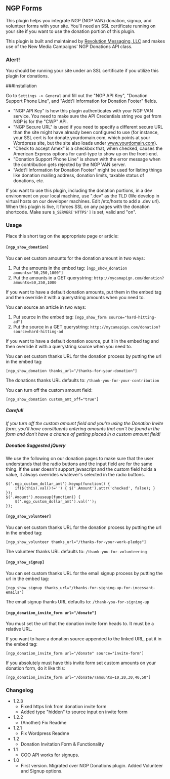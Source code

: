 ## NGP Forms

This plugin helps you integrate NGP (NGP VAN) donation, signup, and volunteer forms with your site. You'll need an SSL certificate running on your site if you want to use the donation portion of this plugin.

This plugin is built and maintained by [Revolution Messaging, LLC](http://revolutionmessaging.com) and makes use of the New Media Campaigns' NGP Donations API class.

### Alert!

You should be running your site under an SSL certificate if you utilize this plugin for donations.


###Installation

Go to `Settings -> General` and fill out the "NGP API Key", "Donation Support Phone Line", and "Addt'l Information for Donation Footer" fields.

* "NGP API Key" is how this plugin authenticates with your NGP VAN service. You need to make sure the API Credentials string you get from NGP is for the "CWP" API.
* "NGP Secure URL" is used if you need to specify a different secure URL than the site might have already been configured to use (for instance, your SSL cert is for donate.yourdomain.com, which points at your Wordpress site, but the site also loads under www.yourdomain.com).
* "Check to accept Amex" is a checkbox that, when checked, causes the American Express options for card-type to show up on the front-end.
* "Donation Support Phone Line" is shown with the error message when the contribution gets rejected by the NGP VAN server.
* "Addt'l Information for Donation Footer" might be used for listing things like donation mailing address, donation limits, taxable status of donations, etc.

If you want to use this plugin, including the donation portions, in a dev environment on your local machine, use ".dev" as the TLD (We develop in virtual hosts on our developer machines. Edit /etc/hosts to add a .dev url). When this plugin is live, it forces SSL on any pages with the donation shortcode. Make sure `$_SERVER['HTTPS']` is set, valid and "on".

### Usage

Place this short tag on the appropriate page or article:

#### `[ngp_show_donation]`

You can set custom amounts for the donation amount in two ways:

1. Put the amounts in the embed tag: `[ngp_show_donation amounts="50,250,1000"]`
2. Put the amounts in a GET querystring: `http://mycamapign.com/donation?amounts=50,250,1000`

If you want to have a default donation amounts, put them in the embed tag and then override it with a querystring amounts when you need to.

You can source an article in two ways:

1. Put source in the embed tag: `[ngp_show_form source="hard-hitting-ad"]`
2. Put the source in a GET querystring: `http://mycamapign.com/donation?source=hard-hitting-ad`

If you want to have a default donation source, put it in the embed tag and then override it with a querystring source when you need to.

You can set custom thanks URL for the donation process by putting the url in the embed tag:

`[ngp_show_donation thanks_url="/thanks-for-your-donation"]`

The donations thanks URL defaults to: `/thank-you-for-your-contribution`

You can turn off the custom amount field:

`[ngp_show_donation custom_amt_off="true"]`

##### Careful!

_If you turn off the custom amount field and you're using the Donation Invite form, you'll have constituents entering amounts that can't be found in the form and don't have a chance of getting placed in a custom amount field!_

##### Donation Suggested jQuery

We use the following on our donation pages to make sure that the user understands that the radio buttons and the input field are for the same thing. If the user doesn't support javascript and the custom field holds a value, it always overrides whatever's selected in the radio buttons.

	$('.ngp_custom_dollar_amt').keyup(function() {
		if($(this).val()!='') { $('.Amount').attr('checked', false); }
	});
	$('.Amount').mouseup(function() {
		$('.ngp_custom_dollar_amt').val('');
	});

#### `[ngp_show_volunteer]`

You can set custom thanks URL for the donation process by putting the url in the embed tag:

`[ngp_show_volunteer thanks_url="/thanks-for-your-work-pledge"]`

The volunteer thanks URL defaults to: `/thank-you-for-volunteering`

#### `[ngp_show_signup]`

You can set custom thanks URL for the email signup process by putting the url in the embed tag:

`[ngp_show_signup thanks_url="/thanks-for-signing-up-for-incessant-emails"]`

The email signup thanks URL defaults to: `/thank-you-for-signing-up`

#### `[ngp_donation_invite_form url="/donate"]`

You must set the url that the donation invite form heads to. It must be a relative URL.

If you want to have a donation source appended to the linked URL, put it in the embed tag:

`[ngp_donation_invite_form url="/donate" source="invite-form"]`

If you absolutely must have this invite form set custom amounts on your donation form, do it like this:

`[ngp_donation_invite_form url="/donate/?amounts=10,20,30,40,50"]`


### Changelog

* 1.2.3
	* Fixed https link from donation invite form
	* Added type "hidden" to source input on invite form
* 1.2.2
	* (Another) Fix Readme
* 1.2.1
	* Fix Wordpress Readme
* 1.2
	* Donation Invitation Form & Functionality
* 1.1
	* COO API works for signups.
* 1.0
	* First version. Migrated over NGP Donations plugin. Added Volunteer and Signup options.